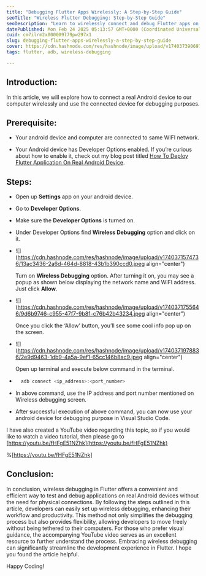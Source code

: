 ```yaml
---
title: "Debugging Flutter Apps Wirelessly: A Step-by-Step Guide"
seoTitle: "Wireless Flutter Debugging: Step-by-Step Guide"
seoDescription: "Learn to wirelessly connect and debug Flutter apps on Android devices. Follow this step-by-step guide for a seamless development experience"
datePublished: Mon Feb 24 2025 05:13:57 GMT+0000 (Coordinated Universal Time)
cuid: cm7ilrm2x000009l79pw297x1
slug: debugging-flutter-apps-wirelessly-a-step-by-step-guide
cover: https://cdn.hashnode.com/res/hashnode/image/upload/v1740373906972/ab0166f7-c118-4022-985d-b386f5815c37.png
tags: flutter, adb, wireless-debugging

---
```


## Introduction:

In this article, we will explore how to connect a real Android device to our computer wirelessly and use the connected device for debugging purposes.

## Prerequisite:

* Your android device and computer are connected to same WIFI network.
    
* Your Android device has Developer Options enabled. If you’re curious about how to enable it, check out my blog post titled [How To Deploy Flutter Application On Real Android Device](https://manojkulkarni.hashnode.dev/how-to-deploy-flutter-application-on-real-android-device).
    

## Steps:

* Open up **Settings** app on your android device.
    
* Go to **Developer Options**.
    
* Make sure the **Developer Options** is turned on.
    
* Under Developer Options find **Wireless Debugging** option and click on it.
    
* ![](https://cdn.hashnode.com/res/hashnode/image/upload/v1740371574736/13ac3436-2a6d-464d-8818-43b1b390ccd0.jpeg align="center")
    
    Turn on **Wireless Debugging** option. After turning it on, you may see a popup as shown below displaying the network name and WIFI address. Just click **Allow**.
    
* ![](https://cdn.hashnode.com/res/hashnode/image/upload/v1740371755646/9d6b9746-c955-47f7-9b81-c76b42b43234.jpeg align="center")
    
    Once you click the ‘Allow’ button, you’ll see some cool info pop up on the screen.
    
* ![](https://cdn.hashnode.com/res/hashnode/image/upload/v1740371978836/2e9d9463-1db9-4a5a-9ef1-65cc146b8ac9.jpeg align="center")
    
    Open up terminal and execute below command in the terminal.
    
* ```dart
    adb connect <ip_address>:<port_number>
    ```
    
* In above command, use the IP address and port number mentioned on Wireless debugging screen.
    
* After successful execution of above command, you can now use your android device for debugging purpose in Visual Studio Code.
    

I have also created a YouTube video regarding this topic, so if you would like to watch a video tutorial, then please go to [https://youtu.be/fHFgE51NZhk](https://youtu.be/fHFgE51NZhk)

%[https://youtu.be/fHFgE51NZhk] 

## Conclusion:

In conclusion, wireless debugging in Flutter offers a convenient and efficient way to test and debug applications on real Android devices without the need for physical connections. By following the steps outlined in this article, developers can easily set up wireless debugging, enhancing their workflow and productivity. This method not only simplifies the debugging process but also provides flexibility, allowing developers to move freely without being tethered to their computers. For those who prefer visual guidance, the accompanying YouTube video serves as an excellent resource to further understand the process. Embracing wireless debugging can significantly streamline the development experience in Flutter. I hope you found the article helpful.

Happy Coding!
